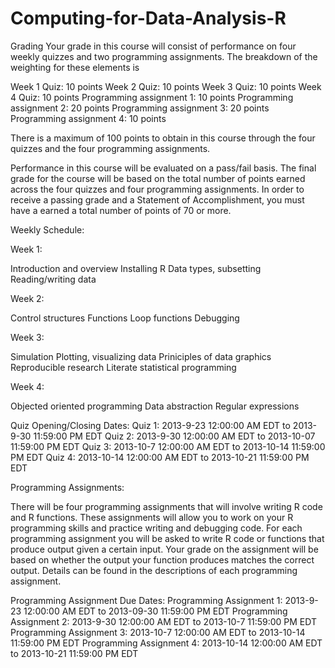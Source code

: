 Computing-for-Data-Analysis-R
=============================

Grading
Your grade in this course will consist of performance on four weekly quizzes and two programming assignments.
The breakdown of the weighting for these elements is

Week 1 Quiz: 10 points
Week 2 Quiz: 10 points
Week 3 Quiz: 10 points
Week 4 Quiz: 10 points
Programming assignment 1: 10 points
Programming assignment 2: 20 points
Programming assignment 3: 20 points
Programming assignment 4: 10 points

There is a maximum of 100 points to obtain in this course through the four quizzes and the four programming assignments.

Performance in this course will be evaluated on a pass/fail basis. The final grade for the course will be based on the
total number of points earned across the four quizzes and four programming assignments.
In order to receive a passing grade and a Statement of Accomplishment, you must have a earned a total number 
of points of 70 or more.

Weekly Schedule:

Week 1:

Introduction and overview
Installing R
Data types, subsetting
Reading/writing data

Week 2:

Control structures
Functions
Loop functions
Debugging

Week 3:

Simulation
Plotting, visualizing data
Priniciples of data graphics
Reproducible research
Literate statistical programming

Week 4:

Objected oriented programming
Data abstraction
Regular expressions



Quiz Opening/Closing Dates:
Quiz 1: 2013-9-23 12:00:00 AM EDT to 2013-9-30 11:59:00 PM EDT
Quiz 2: 2013-9-30 12:00:00 AM EDT to 2013-10-07 11:59:00 PM EDT
Quiz 3: 2013-10-7 12:00:00 AM EDT to 2013-10-14 11:59:00 PM EDT
Quiz 4: 2013-10-14 12:00:00 AM EDT to 2013-10-21 11:59:00 PM EDT


Programming Assignments:

There will be four programming assignments that will involve writing R code and R functions.
These assignments will allow you to work on your R programming skills and practice writing and debugging code.
For each programming assignment you will be asked to write R code or functions that produce output given a certain input.
Your grade on the assignment will be based on whether the output your function produces matches the correct output.
Details can be found in the descriptions of each programming assignment.

Programming Assignment Due Dates:
Programming Assignment 1: 2013-9-23 12:00:00 AM EDT to 2013-09-30 11:59:00 PM EDT
Programming Assignment 2: 2013-9-30 12:00:00 AM EDT to 2013-10-7 11:59:00 PM EDT
Programming Assignment 3: 2013-10-7 12:00:00 AM EDT to 2013-10-14 11:59:00 PM EDT
Programming Assignment 4: 2013-10-14 12:00:00 AM EDT to 2013-10-21 11:59:00 PM EDT
